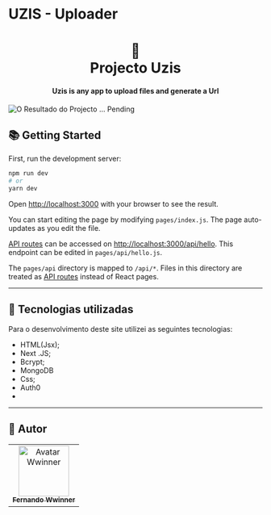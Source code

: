 # UZIS - Uploader

<h1 align="center">
  📰<br>Projecto Uzis</br>
</h1>

<h4 align="center">
  <strong>Uzis</strong> is any app to upload files and generate a Url 
</h4>

![O Resultado do Projecto ... Pending]()

## 📚 Getting Started 

First, run the development server:

```bash
npm run dev
# or
yarn dev
```

Open [http://localhost:3000](http://localhost:3000) with your browser to see the result.

You can start editing the page by modifying `pages/index.js`. The page auto-updates as you edit the file.

[API routes](https://nextjs.org/docs/api-routes/introduction) can be accessed on [http://localhost:3000/api/hello](http://localhost:3000/api/hello). This endpoint can be edited in `pages/api/hello.js`.

The `pages/api` directory is mapped to `/api/*`. Files in this directory are treated as [API routes](https://nextjs.org/docs/api-routes/introduction) instead of React pages.

---

## 💼 Tecnologias utilizadas
Para o desenvolvimento deste site utilizei as seguintes tecnologias:

- HTML(Jsx);
- Next .JS;
- Bcrypt;
- MongoDB
- Css;
- Auth0 
-

---

## 🦄 Autor<br>
<table>
  <tr>
    <td align="center">
      <a href="https://github.com/wwinner9">
        <img src="https://avatars.githubusercontent.com/u/75936750?s=400&u=aa3450ad59e5c239fd6ab632151d4df4ac3c7d2c&v=4" width="100px;" alt="Avatar Wwinner"/><br>
        <sub>
          <b>Fernando Wwinner</b>
        </sub>
      </a>
    </td>
  </tr>
</table> 





